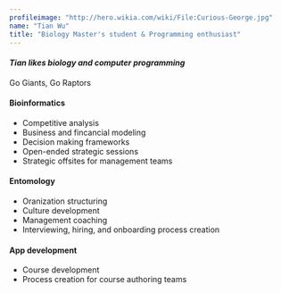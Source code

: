 ```yaml
---
profileimage: "http://hero.wikia.com/wiki/File:Curious-George.jpg"
name: "Tian Wu"
title: "Biology Master's student & Programming enthusiast"
---
```


#### *Tian likes biology and computer programming*

Go Giants, Go Raptors

#### Bioinformatics
* Competitive analysis
* Business and fincancial modeling
* Decision making frameworks
* Open-ended strategic sessions
* Strategic offsites for management teams

#### Entomology
* Oranization structuring
* Culture development
* Management coaching
* Interviewing, hiring, and onboarding process creation

#### App development
* Course development
* Process creation for course authoring teams
